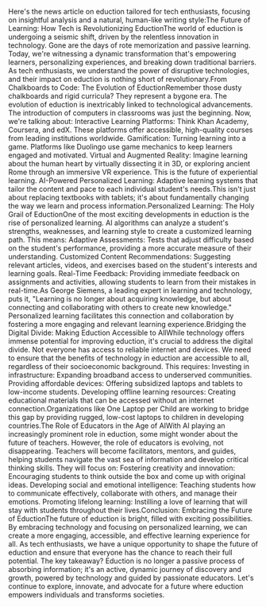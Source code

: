 Here's the news article on eduction tailored for tech enthusiasts, focusing on insightful analysis and a natural, human-like writing style:The Future of Learning: How Tech is Revolutionizing EductionThe world of eduction is undergoing a seismic shift, driven by the relentless innovation in technology. Gone are the days of rote memorization and passive learning. Today, we're witnessing a dynamic transformation that's empowering learners, personalizing experiences, and breaking down traditional barriers. As tech enthusiasts, we understand the power of disruptive technologies, and their impact on eduction is nothing short of revolutionary.From Chalkboards to Code: The Evolution of EductionRemember those dusty chalkboards and rigid curricula? They represent a bygone era. The evolution of eduction is inextricably linked to technological advancements. The introduction of computers in classrooms was just the beginning. Now, we're talking about:  Interactive Learning Platforms: Think Khan Academy, Coursera, and edX. These platforms offer accessible, high-quality courses from leading institutions worldwide.
  Gamification: Turning learning into a game. Platforms like Duolingo use game mechanics to keep learners engaged and motivated.
  Virtual and Augmented Reality: Imagine learning about the human heart by virtually dissecting it in 3D, or exploring ancient Rome through an immersive VR experience. This is the future of experiential learning.
  AI-Powered Personalized Learning: Adaptive learning systems that tailor the content and pace to each individual student's needs.This isn't just about replacing textbooks with tablets; it's about fundamentally changing the way we learn and process information.Personalized Learning: The Holy Grail of EductionOne of the most exciting developments in eduction is the rise of personalized learning. AI algorithms can analyze a student's strengths, weaknesses, and learning style to create a customized learning path. This means:  Adaptive Assessments: Tests that adjust difficulty based on the student's performance, providing a more accurate measure of their understanding.
  Customized Content Recommendations: Suggesting relevant articles, videos, and exercises based on the student's interests and learning goals.
  Real-Time Feedback: Providing immediate feedback on assignments and activities, allowing students to learn from their mistakes in real-time.As George Siemens, a leading expert in learning and technology, puts it, "Learning is no longer about acquiring knowledge, but about connecting and collaborating with others to create new knowledge." Personalized learning facilitates this connection and collaboration by fostering a more engaging and relevant learning experience.Bridging the Digital Divide: Making Eduction Accessible to AllWhile technology offers immense potential for improving eduction, it's crucial to address the digital divide. Not everyone has access to reliable internet and devices. We need to ensure that the benefits of technology in eduction are accessible to all, regardless of their socioeconomic background. This requires:  Investing in infrastructure: Expanding broadband access to underserved communities.
  Providing affordable devices: Offering subsidized laptops and tablets to low-income students.
  Developing offline learning resources: Creating educational materials that can be accessed without an internet connection.Organizations like One Laptop per Child are working to bridge this gap by providing rugged, low-cost laptops to children in developing countries.The Role of Educators in the Age of AIWith AI playing an increasingly prominent role in eduction, some might wonder about the future of teachers. However, the role of educators is evolving, not disappearing. Teachers will become facilitators, mentors, and guides, helping students navigate the vast sea of information and develop critical thinking skills. They will focus on:  Fostering creativity and innovation: Encouraging students to think outside the box and come up with original ideas.
  Developing social and emotional intelligence: Teaching students how to communicate effectively, collaborate with others, and manage their emotions.
  Promoting lifelong learning: Instilling a love of learning that will stay with students throughout their lives.Conclusion: Embracing the Future of EductionThe future of eduction is bright, filled with exciting possibilities. By embracing technology and focusing on personalized learning, we can create a more engaging, accessible, and effective learning experience for all. As tech enthusiasts, we have a unique opportunity to shape the future of eduction and ensure that everyone has the chance to reach their full potential. The key takeaway? Eduction is no longer a passive process of absorbing information; it's an active, dynamic journey of discovery and growth, powered by technology and guided by passionate educators. Let's continue to explore, innovate, and advocate for a future where eduction empowers individuals and transforms societies.
